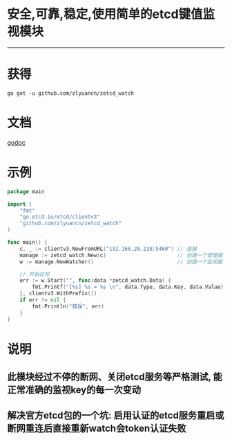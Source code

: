 # 安全,可靠,稳定,使用简单的etcd键值监视模块

---

# 获得

`go get -u github.com/zlyuancn/zetcd_watch`

# 文档
[godoc](https://godoc.org/github.com/zlyuancn/zetcd_watch)

# 示例

```go
package main

import (
    "fmt"
    "go.etcd.io/etcd/clientv3"
    "github.com/zlyuancn/zetcd_watch"
)

func main() {
    c, _ := clientv3.NewFromURL("192.168.28.238:5460") // 连接
    manage := zetcd_watch.New(c)                       // 创建一个管理器
    w := manage.NewWatcher()                           // 创建一个监视器

    // 开始监视
	err := w.Start("", func(data *zetcd_watch.Data) {
		fmt.Printf("[%s] %s = %s \n", data.Type, data.Key, data.Value)
	}, clientv3.WithPrefix())
    if err != nil {
        fmt.Println("错误", err)
    }
}
```

# 说明

## 此模块经过不停的断网、关闭etcd服务等严格测试, 能正常准确的监视key的每一次变动

## 解决官方etcd包的一个坑: 启用认证的etcd服务重启或断网重连后直接重新watch会token认证失败

